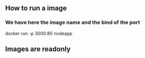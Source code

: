 ## How to run a image

### We have here the image name and the bind of the port

docker run -p 3000:80 nodeapp

## Images are readonly
